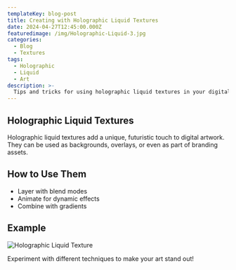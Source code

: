 ```yaml
---
templateKey: blog-post
title: Creating with Holographic Liquid Textures
date: 2024-04-27T12:45:00.000Z
featuredimage: /img/Holographic-Liquid-3.jpg
categories:
  - Blog
  - Textures
tags:
  - Holographic
  - Liquid
  - Art
description: >-
  Tips and tricks for using holographic liquid textures in your digital art projects, from backgrounds to overlays.
---
```

## Holographic Liquid Textures

Holographic liquid textures add a unique, futuristic touch to digital artwork. They can be used as backgrounds, overlays, or even as part of branding assets.

## How to Use Them

- Layer with blend modes
- Animate for dynamic effects
- Combine with gradients

## Example

![Holographic Liquid Texture](../../static/img/Holographic-Liquid-3.jpg)

Experiment with different techniques to make your art stand out! 